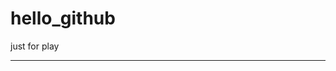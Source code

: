 # hello_github
just for play

-------------------------------------------------------------------------------------
